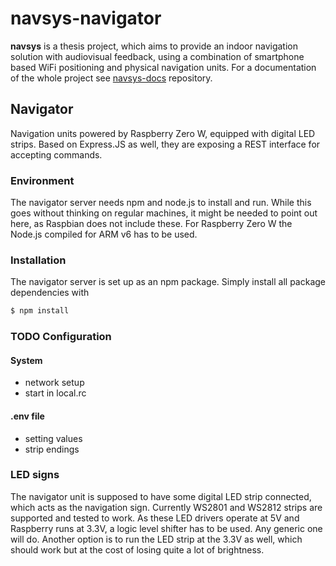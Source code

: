 # navsys-navigator

**navsys** is a thesis project, which aims to provide an indoor navigation solution with audiovisual feedback, 
using a combination of smartphone based WiFi positioning and physical navigation units. 
For a documentation of the whole project see [navsys-docs](https://github.com/yedlosh/navsys-docs) repository.

## Navigator

Navigation units powered by Raspberry Zero W, equipped with digital LED strips. Based on Express.JS as well, 
they are exposing a REST interface for accepting commands.

### Environment

The navigator server needs npm and node.js to install and run. While this goes without thinking on regular machines, 
it might be needed to point out here, as Raspbian does not include these. 
For Raspberry Zero W the Node.js compiled for ARM v6 has to be used.

### Installation

The navigator server is set up as an npm package. Simply install all package dependencies with
```bash
$ npm install
```

### TODO Configuration
#### System
* network setup
* start in local.rc
#### .env file
* setting values
* strip endings 

### LED signs
The navigator unit is supposed to have some digital LED strip connected, which acts as the navigation sign.
Currently WS2801 and WS2812 strips are supported and tested to work. As these LED drivers operate at 5V and Raspberry runs at 3.3V, a logic level shifter has to be used. Any generic one will do. Another option is to run the LED strip at the 3.3V as well, which should work but at the cost of losing quite a lot of brightness.
